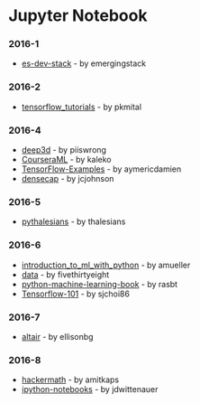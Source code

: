 # Jupyter Notebook


### 2016-1
- [es-dev-stack](https://github.com/emergingstack/es-dev-stack) - by emergingstack

### 2016-2
- [tensorflow_tutorials](https://github.com/pkmital/tensorflow_tutorials) - by pkmital

### 2016-4
- [deep3d](https://github.com/piiswrong/deep3d) - by piiswrong
- [CourseraML](https://github.com/kaleko/CourseraML) - by kaleko
- [TensorFlow-Examples](https://github.com/aymericdamien/TensorFlow-Examples) - by aymericdamien
- [densecap](https://github.com/jcjohnson/densecap) - by jcjohnson

### 2016-5
- [pythalesians](https://github.com/thalesians/pythalesians) - by thalesians

### 2016-6
- [introduction_to_ml_with_python](https://github.com/amueller/introduction_to_ml_with_python) - by amueller
- [data](https://github.com/fivethirtyeight/data) - by fivethirtyeight
- [python-machine-learning-book](https://github.com/rasbt/python-machine-learning-book) - by rasbt
- [Tensorflow-101](https://github.com/sjchoi86/Tensorflow-101) - by sjchoi86

### 2016-7
- [altair](https://github.com/ellisonbg/altair) - by ellisonbg

### 2016-8
- [hackermath](https://github.com/amitkaps/hackermath) - by amitkaps
- [ipython-notebooks](https://github.com/jdwittenauer/ipython-notebooks) - by jdwittenauer
